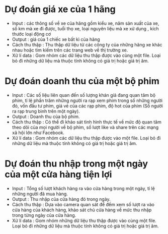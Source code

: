 # Dự đoán giá xe của 1 hãng
  * Input : các thông số về xe của hãng gồm kiểu xe, năm sản xuất của xe, số km mà xe đi được, tuổi thọ xe, loại nguyên liệu mà xe xử dụng , kích thước loại động cơ
  * Output : giá của 1 chiếc xe bất kì của hãng 
  * Cách thu thập : Thu thập dữ liệu từ các công ty của những hãng xe khác nhau hoặc tìm kiếm trên các trang web về thị trường xe.
  * Xử lí data : Gom nhóm các dữ liệu thu thập được vào cùng một file. Loại bỏ đi những dữ liệu mà thuộc tính không có giá trị hoặc giá trị âm.
# Dự đoán doanh thu của một bộ phim
  * Input : Các số liệu liên quan đến số lượng khán giả đang quan tâm bộ phim, tỉ lệ phần trăm những người ra rạp xem phim trong số những người đó, vốn đầu tư phim, giá vé của các rạp phim, độ hot của phim (Số người ra rạp trung bình trên một ngày).
  * Output : Doanh thu của bộ phim.
  * Cách thu thập : Có thể đi khảo sát tình hình thực tế về mức độ quan tâm theo dõi của mọi người về bộ phim, số lượt like và share trên các mạng xã hội lớn như Facebook.
  * Xử lí data : Gom nhóm các dữ liệu thu thập được vào một file. Loại bỏ đi những dữ liệu mà thuộc tính không có giá trị hoặc giá trị âm.
# Dự đoán thu nhập trong một ngày của một cửa hàng tiện lợi
  * Input : Tổng số lượt khách hàng ra vào cửa hàng trong một ngày, tỉ lệ những người đã mua hàng.
  * Output : Thu nhập của cửa hàng đó trong ngày.
  * Cách thu thập : Dựa vào camera quan sát để đếm xem số lượt ra vào cửa hàng của khách hàng, khảo sát chủ cửa hàng về mức thu nhập trong từng ngày của cửa hàng.
  * Xử lí data : Gom nhóm những dữ liệu thu thập được vào cùng một file. Loại bỏ đi những dữ liệu mà thuộc tính không có giá trị hoặc giá trị âm.

